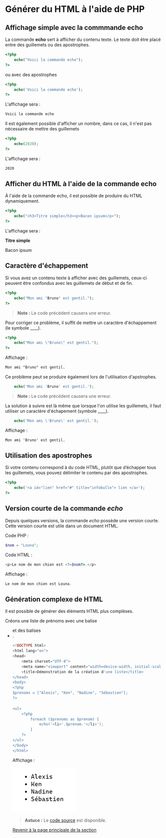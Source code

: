 # Générer du HTML à l'aide de PHP

## Affichage simple avec la commmande echo

La commande __echo__ sert à afficher du contenu texte. Le texte doit être placé entre des guillemets ou des apostrophes.

```php
<?php
    echo("Voici la commande echo");
?>
```

ou avec des apostrophes

```php
<?php
    echo('Voici la commande echo');
?>
```

L'affichage sera :

```txt
Voici la commande echo
```

Il est également possible d'afficher un nombre, dans ce cas, il n'est pas nécessaire de mettre des guillemets

```php
<?php
    echo(2020);
?>
```

L'affichage sera :

```txt
2020
```

## Afficher du HTML à l'aide de la commande echo

À l'aide de la commande echo, il est possible de produire du HTML dynamiquement.

```php
<?php
    echo("<h3>Titre simple</h3><p>Bacon ipsum</p>");
?>
```

L'affichage sera :

__Titre simple__

Bacon ipsum

## Caractère d'échappement

Si vous avez un contenu texte à afficher avec des guillemets, ceux-ci peuvent être confondus avec les guillemets de début et de fin.

```php
<?php
    echo("Mon ami "Bruno" est gentil.");
?>
```

>**Note :** Le code précédent causera une erreur.

Pour corriger ce problème, il suffit de mettre un caractère d'échappement (le symbole __\__).

```php
<?php
    echo("Mon ami \"Bruno\" est gentil.");
?>
```

Affichage :

```txt
Mon ami "Bruno" est gentil.
```

Ce problème peut se produire également lors de l'utilisation d'apstrophes.

```php
    echo('Mon ami 'Bruno' est gentil.');
```

>**Note :** Le code précédent causera une erreur.

La solution à suivre est là même que lorsque l'on utilise les guillemets, il faut utiliser un caractère d'échapement (symbole __\__).

```php
    echo('Mon ami \'Bruno\' est gentil.');
```

Affichage :

```txt
Mon ami 'Bruno' est gentil.
```

## Utilisation des apostrophes

Si votre contenu correspond à du code HTML, plutôt que d’échapper tous les guillemets, vous pouvez délimiter le contenu par des apostrophes.

```php
<?php
    echo('<a id="lien" href="#" title="infobulle"> lien </a>');
?>
```

## Version courte de la commande _echo_

Depuis quelques versions, la commande _echo_ possède une version courte. Cette version courte est utile dans un document HTML. __<?="ma valeur"?>__

Code PHP :

```php
$nom = "Louna";
```

Code HTML :

```php
<p>Le nom de mon chien est <?=$nom?>.</p>
```

Affichage :

```php
Le nom de mon chien est Louna.
```

## Génération complexe de HTML

Il est possible de générer des éléments HTML plus complèxes.

Créons une liste de prénoms avec une balise __<ul>__ et des balises __<li>__.

```php
<!DOCTYPE html>
<html lang="en">
<head>
    <meta charset="UTF-8">
    <meta name="viewport" content="width=device-width, initial-scale=1.0">
    <title>Démonstration de la création d'une liste</title>
</head>
<body>
<?php
$prenoms = ["Alexis", "Ken", "Nadine", "Sébastien"];
?>

<ul>
    <?php
        foreach ($prenoms as $prenom) {
            echo('<li>'.$prenom.'</li>');
        }
    ?>
</ul>
</body>
</html>
```

Affichage :

![Afficher une liste de prénoms](../images/afficher-liste-prenom.PNG)

>**Astuce :** Le [code source](../src/exemple-interpretation-php/exemple-afficher-liste.php) est disponible.


[Revenir à la page principale de la section](README.md)
